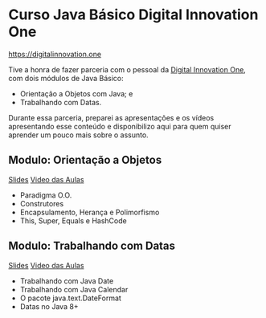 # Curso Java Básico Digital Innovation One 

https://digitalinnovation.one

Tive a honra de fazer parceria com o pessoal da [Digital Innovation One](https://digitalinnovation.one), com dois módulos 
de Java Básico: 
- Orientação a Objetos com Java; e 
- Trabalhando com Datas. 

Durante essa parceria, preparei as apresentações e os vídeos apresentando esse conteúdo e disponibilizo aqui para quem 
quiser aprender um pouco mais sobre o assunto. 

## Modulo: Orientação a Objetos

[Slides](#) [Video das Aulas](#) 

- Paradigma O.O. 
- Construtores
- Encapsulamento, Herança e Polimorfismo 
- This, Super, Equals e HashCode

## Modulo: Trabalhando com Datas

[Slides](https://speakerdeck.com/marcopollivier/curso-java-basico-trabalhando-com-datas) [Video das Aulas](#)

- Trabalhando com Java Date
- Trabalhando com Java Calendar
- O pacote java.text.DateFormat
- Datas no Java 8+
